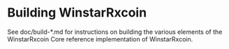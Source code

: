 Building WinstarRxcoin
================

See doc/build-*.md for instructions on building the various
elements of the WinstarRxcoin Core reference implementation of WinstarRxcoin.
